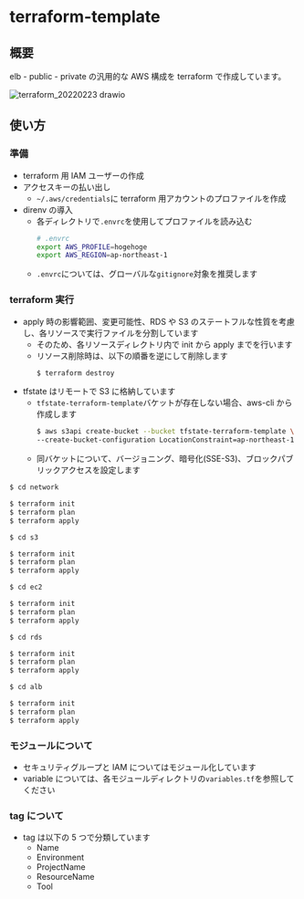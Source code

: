 # terraform-template

## 概要

elb - public - private の汎用的な AWS 構成を terraform で作成しています。

![terraform_20220223 drawio](https://user-images.githubusercontent.com/56192039/155341829-1921412a-c164-4139-bdfb-5e4d9d2e36a4.png)

## 使い方

### 準備

- terraform 用 IAM ユーザーの作成
- アクセスキーの払い出し
  - `~/.aws/credentials`に terraform 用アカウントのプロファイルを作成
- direnv の導入
  - 各ディレクトリで`.envrc`を使用してプロファイルを読み込む
    ```bash
    # .envrc
    export AWS_PROFILE=hogehoge
    export AWS_REGION=ap-northeast-1
    ```
  - `.envrc`については、グローバルな`gitignore`対象を推奨します

### terraform 実行

- apply 時の影響範囲、変更可能性、RDS や S3 のステートフルな性質を考慮し、各リソースで実行ファイルを分割しています
  - そのため、各リソースディレクトリ内で init から apply までを行います
  - リソース削除時は、以下の順番を逆にして削除します
    ```bash
    $ terraform destroy
    ```
- tfstate はリモートで S3 に格納しています
  - `tfstate-terraform-template`バケットが存在しない場合、aws-cli から作成します
    ```bash
    $ aws s3api create-bucket --bucket tfstate-terraform-template \
    --create-bucket-configuration LocationConstraint=ap-northeast-1
    ```
  - 同バケットについて、バージョニング、暗号化(SSE-S3)、ブロックパブリックアクセスを設定します

```bash
$ cd network

$ terraform init
$ terraform plan
$ terraform apply
```

```bash
$ cd s3

$ terraform init
$ terraform plan
$ terraform apply
```

```bash
$ cd ec2

$ terraform init
$ terraform plan
$ terraform apply
```

```bash
$ cd rds

$ terraform init
$ terraform plan
$ terraform apply
```

```bash
$ cd alb

$ terraform init
$ terraform plan
$ terraform apply
```

### モジュールについて

- セキュリティグループと IAM についてはモジュール化しています
- variable については、各モジュールディレクトリの`variables.tf`を参照してください

### tag について

- tag は以下の 5 つで分類しています
  - Name
  - Environment
  - ProjectName
  - ResourceName
  - Tool
